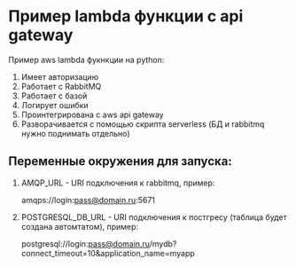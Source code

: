 # Пример lambda функции с api gateway

Пример aws lambda фукнкции на python:
1. Имеет авторизацию
2. Работает с RabbitMQ
3. Работает с базой
4. Логирует ошибки
5. Проинтегрирована с aws api gateway
6. Разворачивается с помощью скрипта serverless (БД и rabbitmq нужно поднимать отдельно)

## Переменные окружения для запуска:

1. AMQP_URL - URI подключения к rabbitmq, пример:

    amqps://login:pass@domain.ru:5671


2. POSTGRESQL_DB_URL - URI подключения к постгресу (таблица будет создана автомтатом), пример:

    postgresql://login:pass@domain.ru/mydb?connect_timeout=10&application_name=myapp
